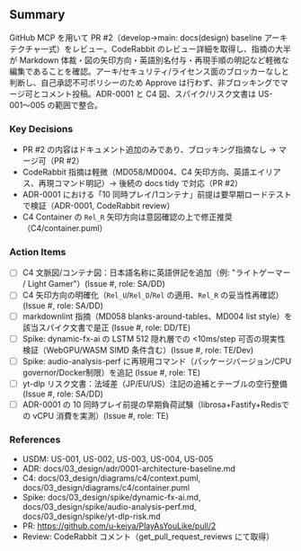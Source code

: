 ## Summary
GitHub MCP を用いて PR #2（develop→main: docs(design) baseline アーキテクチャ一式）をレビュー。CodeRabbit のレビュー詳細を取得し、指摘の大半が Markdown 体裁・図の矢印方向・英語別名付与・再現手順の明記など軽微な編集であることを確認。アーキ/セキュリティ/ライセンス面のブロッカーなしと判断し、自己承認不可ポリシーのため Approve は行わず、非ブロッキングでマージ可とコメント投稿。ADR-0001 と C4 図、スパイク/リスク文書は US-001〜005 の範囲で整合。

### Key Decisions
- PR #2 の内容はドキュメント追加のみであり、ブロッキング指摘なし → マージ可（PR #2）
- CodeRabbit 指摘は軽微（MD058/MD004、C4 矢印方向、英語エイリアス、再現コマンド明記）→ 後続の docs tidy で対応（PR #2）
- ADR-0001 における「10 同時プレイ/1コンテナ」前提は要早期ロードテストで検証（ADR-0001, CodeRabbit review）
- C4 Container の `Rel_R` 矢印方向は意図確認の上で修正推奨（C4/container.puml）

### Action Items
- [ ] C4 文脈図/コンテナ図：日本語名称に英語併記を追加（例: "ライトゲーマー / Light Gamer"）(Issue #, role: SA/DD)
- [ ] C4 矢印方向の明確化（`Rel_U`/`Rel_D`/`Rel` の適用、`Rel_R` の妥当性再確認）(Issue #, role: SA/DD)
- [ ] markdownlint 指摘（MD058 blanks-around-tables、MD004 list style）を該当スパイク文書で是正 (Issue #, role: DD/TE)
- [ ] Spike: dynamic-fx-ai の LSTM 512 隠れ層での <10ms/step 可否の現実性検証（WebGPU/WASM SIMD 条件含む）(Issue #, role: TE/Dev)
- [ ] Spike: audio-analysis-perf に再現用コマンド（パッケージバージョン/CPU governor/Docker制限）を追記 (Issue #, role: TE)
- [ ] yt-dlp リスク文書：法域差（JP/EU/US）注記の追補とテーブルの空行整備 (Issue #, role: SA/DD)
- [ ] ADR-0001 の 10 同時プレイ前提の早期負荷試験（librosa+Fastify+Redisでの vCPU 消費を実測）(Issue #, role: TE)

### References
- USDM: US-001, US-002, US-003, US-004, US-005
- ADR: docs/03_design/adr/0001-architecture-baseline.md
- C4: docs/03_design/diagrams/c4/context.puml, docs/03_design/diagrams/c4/container.puml
- Spike: docs/03_design/spike/dynamic-fx-ai.md, docs/03_design/spike/audio-analysis-perf.md, docs/03_design/spike/yt-dlp-risk.md
- PR: https://github.com/u-keiya/PlayAsYouLike/pull/2
- Review: CodeRabbit コメント（get_pull_request_reviews にて取得）